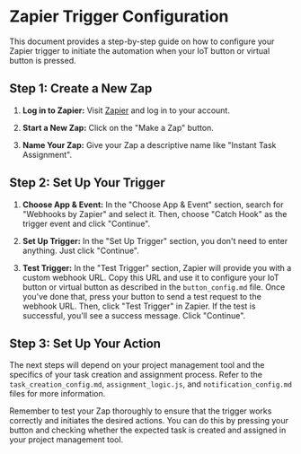 # Zapier Trigger Configuration

This document provides a step-by-step guide on how to configure your Zapier trigger to initiate the automation when your IoT button or virtual button is pressed.

## Step 1: Create a New Zap

1. **Log in to Zapier:** Visit [Zapier](https://zapier.com/) and log in to your account.

2. **Start a New Zap:** Click on the "Make a Zap" button.

3. **Name Your Zap:** Give your Zap a descriptive name like "Instant Task Assignment".

## Step 2: Set Up Your Trigger

1. **Choose App & Event:** In the "Choose App & Event" section, search for "Webhooks by Zapier" and select it. Then, choose "Catch Hook" as the trigger event and click "Continue".

2. **Set Up Trigger:** In the "Set Up Trigger" section, you don't need to enter anything. Just click "Continue".

3. **Test Trigger:** In the "Test Trigger" section, Zapier will provide you with a custom webhook URL. Copy this URL and use it to configure your IoT button or virtual button as described in the `button_config.md` file. Once you've done that, press your button to send a test request to the webhook URL. Then, click "Test Trigger" in Zapier. If the test is successful, you'll see a success message. Click "Continue".

## Step 3: Set Up Your Action

The next steps will depend on your project management tool and the specifics of your task creation and assignment process. Refer to the `task_creation_config.md`, `assignment_logic.js`, and `notification_config.md` files for more information.

Remember to test your Zap thoroughly to ensure that the trigger works correctly and initiates the desired actions. You can do this by pressing your button and checking whether the expected task is created and assigned in your project management tool.

